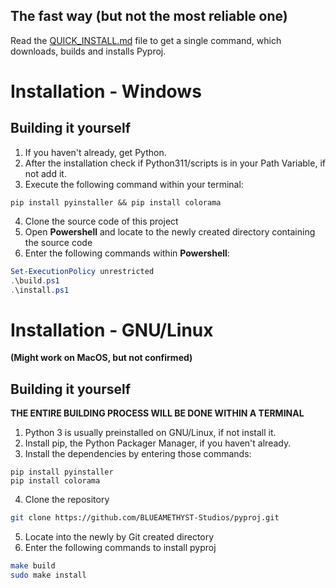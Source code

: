 ## The fast way (but not the most reliable one)

Read the [QUICK_INSTALL.md](https://github.com/BLUEAMETHYST-Studios/pyproj/blob/main/QUICK_INSTALL.md) file to get a single command, which downloads, builds and installs Pyproj.

# Installation - Windows

## Building it yourself

1. If you haven't already, get Python.
2. After the installation check if Python311/scripts is in your Path Variable, if not add it.
3. Execute the following command within your terminal:

```
pip install pyinstaller && pip install colorama
```

4. Clone the source code of this project
5. Open **Powershell** and locate to the newly created directory containing the source code
6. Enter the following commands within **Powershell**:

```powershell
Set-ExecutionPolicy unrestricted
.\build.ps1
.\install.ps1
```

# Installation - GNU/Linux


**(Might work on MacOS, but not confirmed)**

## Building it yourself

**THE ENTIRE BUILDING PROCESS WILL BE DONE WITHIN A TERMINAL**

1. Python 3 is usually preinstalled on GNU/Linux, if not install it.
2. Install pip, the Python Packager Manager, if you haven't already.
3. Install the dependencies by entering those commands:

```
pip install pyinstaller
pip install colorama
```

4. Clone the repository

```sh
git clone https://github.com/BLUEAMETHYST-Studios/pyproj.git
```

5. Locate into the newly by Git created directory
6. Enter the following commands to install pyproj

```sh
make build
sudo make install
```